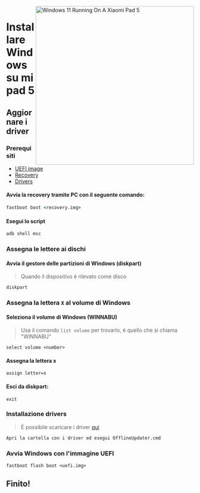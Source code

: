 <img align="right" src="https://raw.githubusercontent.com/erdilS/Port-Windows-11-Xiaomi-Pad-5/main/nabu.png" width="425" alt="Windows 11 Running On A Xiaomi Pad 5">


# Installare Windows su mi pad 5

## Aggiornare i driver

### Prerequisiti


- [UEFI image](https://raw.githubusercontent.com/erdilS/Port-Windows-11-Xiaomi-Pad-5/main/images/xiaomi-nabu_secureboot-v2.img)
- [Recovery](../../../../releases/tag/1.0)
- [Drivers](https://github.com/map220v/MiPad5-Drivers/releases/latest)

#### Avvia la recovery tramite PC con il seguente comando: 

```cmd
fastboot boot <recovery.img>
```


#### Esegui lo script

```cmd
adb shell msc
```

### Assegna le lettere ai dischi

#### Avvia il gestore delle partizioni di Windows (diskpart)

> Quando il dispositivo é rilevato come disco

```cmd
diskpart
```


### Assegna la lettera `X` al volume di Windows

#### Seleziona il volume di Windows (WINNABU)
> Usa il comando `list volume` per trovarlo, é quello che si chiama "WINNABU"

```diskpart
select volume <number>
```

#### Assegna la lettera x
```diskpart
assign letter=x
```

#### Esci da diskpart:
```diskpart
exit
```

### Installazione drivers

> È possibile scaricare i driver [qui](https://github.com/map220v/MiPad5-Drivers/releases/latest)

```cmd
Apri la cartella con i driver ed esegui OfflineUpdater.cmd
```


### Avvia Windows con l'immagine UEFI

```
fastboot flash boot <uefi.img>
```

## Finito!
